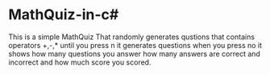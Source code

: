 # MathQuiz-in-c#
This is a simple MathQuiz That randomly generates qustions that contains operators +,-,*
until you press n it generates questions
when you press no it shows how many questions you answer
how many answers are correct and incorrect and how much score you scored.











